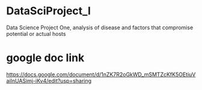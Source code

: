 # DataSciProject_I
Data Science Project One, analysis of disease and factors that compromise potential or actual hosts

# google doc link
https://docs.google.com/document/d/1nZK7R2oGkWD_mSMTZcKfK5OEtiuVaiInUASimj-iKv4/edit?usp=sharing